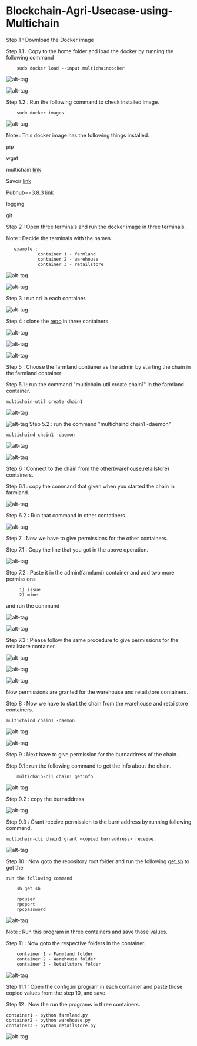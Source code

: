 # Blockchain-Agri-Usecase-using-Multichain

Step 1 : Download the Docker image

Step 1.1 : Copy to the home folder and load the docker by running the following command

		sudo docker load --input multichaindocker
		
![alt-tag](https://github.com/rajeevbrahma/temprepo/blob/master/screenshots/d29.png)

![alt-tag](https://github.com/rajeevbrahma/temprepo/blob/master/screenshots/d30.png)		

Step 1.2 : Run the following command to check installed image.
		
		sudo docker images

![alt-tag](https://github.com/rajeevbrahma/temprepo/blob/master/screenshots/d31.png)		

Note : This docker image has the following things installed.
		
pip

wget

multichain [link](http://www.multichain.com/download-install/)

Savoir [link](https://github.com/DXMarkets/Savoir)

Pubnub==3.8.3 [link](https://www.pubnub.com/docs/python/pubnub-python-sdk)

logging 

git

Step 2 : Open three terminals and run the docker image in three terminals.

Note : Decide the terminals with the names 
	   
	   example :
	   			container 1 - farmland 
	   			container 2 - warehouse
	   			container 3 - retailstore

![alt-tag](https://github.com/rajeevbrahma/temprepo/blob/master/screenshots/d1.png)

![alt-tag](https://github.com/rajeevbrahma/temprepo/blob/master/screenshots/d2.png)

Step 3 : run cd in each container.

![alt-tag](https://github.com/rajeevbrahma/temprepo/blob/master/screenshots/d3.png)

Step 4 : clone the [repo](https://github.com/rajeevbrahma/temprepo.git) in three containers.

![alt-tag](https://github.com/rajeevbrahma/temprepo/blob/master/screenshots/d4.png)

![alt-tag](https://github.com/rajeevbrahma/temprepo/blob/master/screenshots/d5.png)

![alt-tag](https://github.com/rajeevbrahma/temprepo/blob/master/screenshots/d6.png)

Step 5 : Choose the farmland contianer as the admin by starting the chain in the farmland container

Step 5.1 : run the command "multichain-util create chain1" in the farmland container.

	multichain-util create chain1

![alt-tag](https://github.com/rajeevbrahma/temprepo/blob/master/screenshots/d8.png)
 
![alt-tag](https://github.com/rajeevbrahma/temprepo/blob/master/screenshots/d9.png)
Step 5.2 : run the command "multichaind chain1 -daemon"

	multichaind chain1 -daemon

![alt-tag](https://github.com/rajeevbrahma/temprepo/blob/master/screenshots/d10.png)

![alt-tag](https://github.com/rajeevbrahma/temprepo/blob/master/screenshots/d11.png)

Step 6 : Connect to the chain from the other(warehouse,retailstore) containers.

Step 6.1 : copy the command that given when you started the chain in farmland.

![alt-tag](https://github.com/rajeevbrahma/temprepo/blob/master/screenshots/d12.png)

Step 6.2 : Run that command in other contatiners.

![alt-tag](https://github.com/rajeevbrahma/temprepo/blob/master/screenshots/d13.png)

Step 7 : Now we have to give permissions for the other containers.

Step 7.1 : Copy the line that you got in the above operation.

![alt-tag](https://github.com/rajeevbrahma/temprepo/blob/master/screenshots/d14.png)

Step 7.2 : Paste it in the admin(farmland) container and add two more permissions 
		 
		 1) issue 
		 2) mine

and run the command		


![alt-tag](https://github.com/rajeevbrahma/temprepo/blob/master/screenshots/d15.png)

![alt-tag](https://github.com/rajeevbrahma/temprepo/blob/master/screenshots/d16.png)

Step 7.3 : Please follow the same procedure to give permissions for the retailstore container.


![alt-tag](https://github.com/rajeevbrahma/temprepo/blob/master/screenshots/d16.png)


![alt-tag](https://github.com/rajeevbrahma/temprepo/blob/master/screenshots/d17.png)


![alt-tag](https://github.com/rajeevbrahma/temprepo/blob/master/screenshots/d19.png)

Now permissions are granted for the warehouse and retailstore containers.


Step 8 : Now we have to start the chain from the warehouse and retailstore containers.

	multichaind chain1 -daemon

![alt-tag](https://github.com/rajeevbrahma/temprepo/blob/master/screenshots/d20.png)

![alt-tag](https://github.com/rajeevbrahma/temprepo/blob/master/screenshots/d21.png)

Step 9 : Next have to give permission for the burnaddress of the chain.

Step 9.1 : run the following command to get the info about the chain.
	
		multichain-cli chain1 getinfo

![alt-tag](https://github.com/rajeevbrahma/temprepo/blob/master/screenshots/d22.png)

Step 9.2 : copy the burnaddress

![alt-tag](https://github.com/rajeevbrahma/temprepo/blob/master/screenshots/d23.png)

Step 9.3 : Grant receive permission to the burn address by running following command.

	multichain-cli chain1 grant <copied burnaddress> receive.

![alt-tag](https://github.com/rajeevbrahma/temprepo/blob/master/screenshots/d24.png)

Step 10 : Now goto the repository root folder and run the following [get.sh](https://github.com/rajeevbrahma/temprepo/blob/master/get.sh) to get the 

	run the following command 

		sh get.sh

		rpcuser
		rpcport
		rpcpassword


![alt-tag](https://github.com/rajeevbrahma/temprepo/blob/master/screenshots/d26.png)

Note : Run this program in three containers and save those values.

Step 11 : Now goto the respective folders in the container.

		container 1 - Farmland folder
		container 2 - Warehouse folder
		container 3 - Retailstore folder

![alt-tag](https://github.com/rajeevbrahma/temprepo/blob/master/screenshots/d25.png)

Step 11.1 : Open the config.ini program in each container and paste those copied values from the step 10, and save.

Step 12 : Now the run the programs in three containers.

	container1 - python farmland.py
	container2 - python warehouse.py
	container3 - python retailstore.py

![alt-tag](https://github.com/rajeevbrahma/temprepo/blob/master/screenshots/d28.png)


